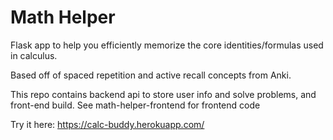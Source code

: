 # Math Helper

Flask app to help you efficiently memorize the core identities/formulas used in calculus.

Based off of spaced repetition and active recall concepts from Anki. 

This repo contains backend api to store user info and solve problems, and front-end build. See math-helper-frontend for frontend code

Try it here: https://calc-buddy.herokuapp.com/
